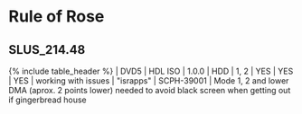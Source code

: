 # Rule of Rose
## __SLUS_214.48__

{% include table_header %}
| DVD5 | HDL ISO | 1.0.0 | HDD | 1, 2 | YES | YES | YES | working with issues | "israpps" | SCPH-39001 | Mode 1, 2 and lower DMA (aprox. 2 points lower) needed to avoid black screen when getting out if gingerbread house 
